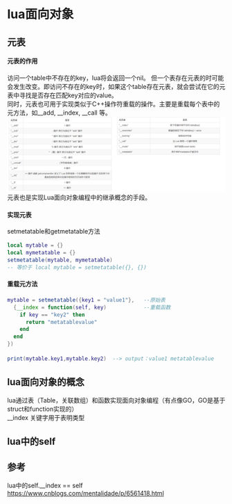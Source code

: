 # lua面向对象
## 元表
#### 元表的作用
访问一个table中不存在的key，lua将会返回一个nil。
但一个表存在元表的时可能会发生改变。即访问不存在的key时，如果这个table存在元表，就会尝试在它的元表中寻找是否存在匹配key对应的value。  
同时，元表也可用于实现类似于C++操作符重载的操作。主要是重载每个表中的元方法，如__add, __index, __call 等。   
![](/assets/lua-metatable.png) 
元表也是实现Lua面向对象编程中的继承概念的手段。  

#### 实现元表
setmetatable和getmetatable方法  
```lua
local mytable = {}
local mymetatable = {}
setmetatable(mytable, mymetatable)  
-- 等价于 local mytable = setmetatable({}, {})
```
#### 重载元方法
```lua
mytable = setmetatable({key1 = "value1"},   --原始表
  {__index = function(self, key)            --重载函数
    if key == "key2" then
      return "metatablevalue"
    end
  end
})

print(mytable.key1,mytable.key2)  --> output：value1 metatablevalue
```


## lua面向对象的概念
lua通过表（Table，关联数组）和函数实现面向对象编程（有点像GO，GO是基于struct和function实现的）   
__index 关键字用于表明类型

## lua中的self




## 参考
lua中的self.__index == self https://www.cnblogs.com/mentalidade/p/6561418.html  
